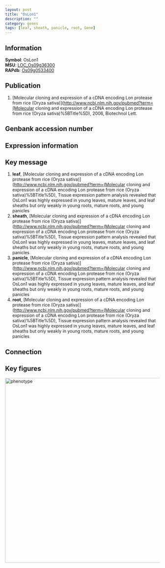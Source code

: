 ```yaml
---
layout: post
title: "OsLon1"
description: ""
category: genes
tags: [leaf, sheath, panicle, root, Gene]
---
```


## Information
__Symbol__: OsLon1  
__MSU__: [LOC_Os09g36300](http://rice.plantbiology.msu.edu/cgi-bin/ORF_infopage.cgi?orf=LOC_Os09g36300)  
__RAPdb__: [Os09g0533400](http://rapdb.dna.affrc.go.jp/viewer/gbrowse_details/irgsp1?name=Os09g0533400)  

## Publication
1. [Molecular cloning and expression of a cDNA encoding Lon protease from rice (Oryza sativa)](http://www.ncbi.nlm.nih.gov/pubmed?term=(Molecular cloning and expression of a cDNA encoding Lon protease from rice (Oryza sativa)%5BTitle%5D), 2006, Biotechnol Lett.

## Genbank accession number

## Expression information

## Key message
1. __leaf__, [Molecular cloning and expression of a cDNA encoding Lon protease from rice (Oryza sativa)](http://www.ncbi.nlm.nih.gov/pubmed?term=(Molecular cloning and expression of a cDNA encoding Lon protease from rice (Oryza sativa)%5BTitle%5D),  Tissue expression pattern analysis revealed that OsLon1 was highly expressed in young leaves, mature leaves, and leaf sheaths but only weakly in young roots, mature roots, and young panicles
2. __sheath__, [Molecular cloning and expression of a cDNA encoding Lon protease from rice (Oryza sativa)](http://www.ncbi.nlm.nih.gov/pubmed?term=(Molecular cloning and expression of a cDNA encoding Lon protease from rice (Oryza sativa)%5BTitle%5D),  Tissue expression pattern analysis revealed that OsLon1 was highly expressed in young leaves, mature leaves, and leaf sheaths but only weakly in young roots, mature roots, and young panicles
3. __panicle__, [Molecular cloning and expression of a cDNA encoding Lon protease from rice (Oryza sativa)](http://www.ncbi.nlm.nih.gov/pubmed?term=(Molecular cloning and expression of a cDNA encoding Lon protease from rice (Oryza sativa)%5BTitle%5D),  Tissue expression pattern analysis revealed that OsLon1 was highly expressed in young leaves, mature leaves, and leaf sheaths but only weakly in young roots, mature roots, and young panicles
4. __root__, [Molecular cloning and expression of a cDNA encoding Lon protease from rice (Oryza sativa)](http://www.ncbi.nlm.nih.gov/pubmed?term=(Molecular cloning and expression of a cDNA encoding Lon protease from rice (Oryza sativa)%5BTitle%5D),  Tissue expression pattern analysis revealed that OsLon1 was highly expressed in young leaves, mature leaves, and leaf sheaths but only weakly in young roots, mature roots, and young panicles

## Connection

## Key figures
<img src="http://ricencode.github.io/images/OsLon1.pheno.png" alt="phenotype"  style="width: 600px;"/>



